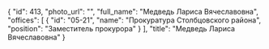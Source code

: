 {
    "id": 413,
    "photo_url": "",
    "full_name": "Медведь Лариса Вячеславовна",
    "offices": [
        {
            "id": "05-21",
            "name": "Прокуратура Столбцовского района",
            "position": "Заместитель прокурора"
        }
    ],
    "title": "Медведь Лариса Вячеславовна"
}